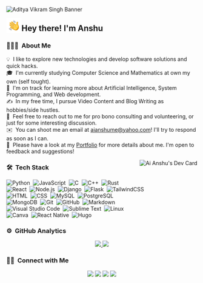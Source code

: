 ![Aditya Vikram Singh Banner](https://raw.githubusercontent.com/aianshume/aianshume/master/assets/banner.png)

<img alt="Night Coding" src="./assets/Hand%20Wave.gif" width='40' align="left"/><h2>Hey there! I'm Anshu</h2>

<!-- ## 👋 &nbsp;Hey there! I'm Aditya -->

### 👨🏻‍💻 &nbsp;About Me

💡 &nbsp;I like to explore new technologies and develop software solutions and quick hacks.\
🎓 &nbsp;I'm currently studying Computer Science and Mathematics at own my own (self tought).\
🌱 &nbsp;I'm on track for learning more about Artificial Intelligence, System Programming, and Web development.\
✍️ &nbsp;In my free time, I pursue Video Content and Blog Writing as hobbies/side hustles.\
💬 &nbsp;Feel free to reach out to me for pro bono consulting and volunteering, or just for some interesting discussion.\
✉️ &nbsp;You can shoot me an email at aianshume@yahoo.com! I'll try to respond as soon as I can.\
📄 &nbsp;Please have a look at my [Portfolio](https://codenanshu.in) for more details about me. I'm open to feedback and suggestions!

<a href="https://app.daily.dev/aianshu"><img src="https://api.daily.dev/devcards/f584f67547ce45a29ea6181725ccbe65.png?r=91q" alt="Ai Anshu's Dev Card" align="right"/></a>

### 🛠 &nbsp;Tech Stack

![Python](https://img.shields.io/badge/-Python-05122A?style=flat&logo=python)&nbsp;
![JavaScript](https://img.shields.io/badge/-JavaScript-05122A?style=flat&logo=javascript)&nbsp;
![C](https://img.shields.io/badge/-C-05122A?style=flat&logo=C&logoColor=A8B9CC)&nbsp;
![C++](https://img.shields.io/badge/-C++-05122A?style=flat&logo=C%2B%2B&logoColor=00599C)&nbsp;
![Rust](https://img.shields.io/badge/-Rust-05122A?style=flat&logo=Rust&logoColor=276DC3)\
![React](https://img.shields.io/badge/-React-05122A?style=flat&logo=react)&nbsp;
![Node.js](https://img.shields.io/badge/-Node.js-05122A?style=flat&logo=node.js)&nbsp;
![Django](https://img.shields.io/badge/-Django-05122A?style=flat&logo=django&logoColor=092E20)&nbsp;
![Flask](https://img.shields.io/badge/-Flask-05122A?style=flat&logo=flask)&nbsp;
![TailwindCSS](https://img.shields.io/badge/-TailwindCSS-05122A?style=flat&logo=tailwindcss&logoColor=563D7C)\
![HTML](https://img.shields.io/badge/-HTML-05122A?style=flat&logo=HTML5)&nbsp;
![CSS](https://img.shields.io/badge/-CSS-05122A?style=flat&logo=CSS3&logoColor=1572B6)&nbsp;
![MySQL](https://img.shields.io/badge/-MySQL-05122A?style=flat&logo=mysql)&nbsp;
![PostgreSQL](https://img.shields.io/badge/-PostgreSQL-05122A?style=flat&logo=postgresql)\
![MongoDB](https://img.shields.io/badge/-MongoDB-05122A?style=flat&logo=mongodb)&nbsp;
![Git](https://img.shields.io/badge/-Git-05122A?style=flat&logo=git)&nbsp;
![GitHub](https://img.shields.io/badge/-GitHub-05122A?style=flat&logo=github)&nbsp;
![Markdown](https://img.shields.io/badge/-Markdown-05122A?style=flat&logo=markdown)\
![Visual Studio Code](https://img.shields.io/badge/-Visual%20Studio%20Code-05122A?style=flat&logo=visual-studio-code&logoColor=007ACC)&nbsp;
![Sublime Text](https://img.shields.io/badge/-Sublime%20Text-05122A?style=flat&logo=sublimetext)&nbsp;
![Linux](https://img.shields.io/badge/-Linux-05122A?style=flat&logo=linux&logoColor=2C2255)\
![Canva](https://img.shields.io/badge/-Canva-05122A?style=flat&logo=canva)&nbsp;
![React Native](https://img.shields.io/badge/-React%20Native-05122A?style=flat&logo=expo)&nbsp;
![Hugo](https://img.shields.io/badge/-Hugo-05122A?style=flat&logo=hugo)

### ⚙️ &nbsp;GitHub Analytics

<p align="center">
<a href="https://github.com/aianshume">
  <img height="180em" src="https://github-readme-stats-eight-theta.vercel.app/api?username=aianshume&show_icons=true&theme=algolia&include_all_commits=true&count_private=true"/>
  <img height="180em" src="https://github-readme-stats-eight-theta.vercel.app/api/top-langs/?username=aianshume&layout=compact&langs_count=8&theme=algolia"/>
</a>
</p>

### 🤝🏻 &nbsp;Connect with Me

<p align="center">
<a href="https://www.codenanshu.in"><img src="https://img.shields.io/badge/-codenanshu.in-3423A6?style=flat&logo=Google-Chrome&logoColor=white"/></a>
<a href="https://linkedin.com/in/anshu-meena-45a64123b"><img src="https://img.shields.io/badge/-Anshu%20Meena-0077B5?style=flat&logo=Linkedin&logoColor=white"/></a>
<a href="mailto:aianshume@yahoo.com"><img src="https://img.shields.io/badge/-aianshume@yahoo.com-D14836?style=flat&logo=Gmail&logoColor=white"/></a>
<a href="https://twitter.com/aianshume"><img src="https://img.shields.io/badge/-@aianshume-E4405F?style=flat&logo=Twitter&logoColor=white"/></a>
</p>

